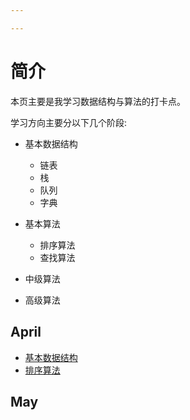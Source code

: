 ```yaml
---

---
```


# 简介

本页主要是我学习数据结构与算法的打卡点。

学习方向主要分以下几个阶段:
    
* 基本数据结构
    - 链表
    - 栈
    - 队列
    - 字典
* 基本算法
    - 排序算法
    - 查找算法
  

* 中级算法



* 高级算法


## April
* [基本数据结构](./基本数据结构.md)
* [排序算法](./sort.md)

## May

